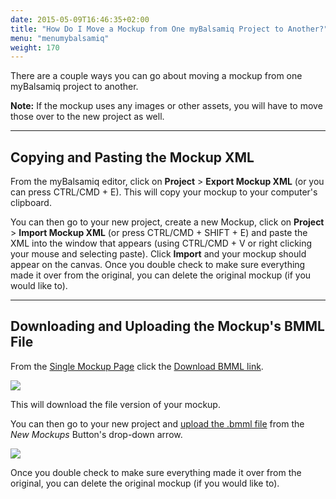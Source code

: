 ```yaml
---
date: 2015-05-09T16:46:35+02:00
title: "How Do I Move a Mockup from One myBalsamiq Project to Another?"
menu: "menumybalsamiq"
weight: 170
---
```


There are a couple ways you can go about moving a mockup from one myBalsamiq project to another.

**Note:** If the mockup uses any images or other assets, you will have to move those over to the new project as well.

---

## Copying and Pasting the Mockup XML

From the myBalsamiq editor, click on **Project** > **Export Mockup XML** (or you can press CTRL/CMD + E). This will copy your mockup to your computer's clipboard.

You can then go to your new project, create a new Mockup, click on **Project** > **Import Mockup XML** (or press CTRL/CMD + SHIFT + E) and paste the XML into the window that appears (using CTRL/CMD + V or right clicking your mouse and selecting paste). Click **Import** and your mockup should appear on the canvas. Once you double check to make sure everything made it over from the original, you can delete the original mockup (if you would like to).

---

## Downloading and Uploading the Mockup's BMML File

From the [Single Mockup Page](https://docs.balsamiq.com/mybalsamiq/mockup/) click the [Download BMML link](https://docs.balsamiq.com/mybalsamiq/mockup/#mockup-description-permalink-download).

![](https://media.balsamiq.com/img/support/docs/myb/mockup-info.png)

This will download the file version of your mockup.

You can then go to your new project and [upload the .bmml file](https://docs.balsamiq.com/mybalsamiq/project/#adding-mockups) from the _New Mockups_ Button's drop-down arrow.

![](https://media.balsamiq.com/img/support/docs/myb/project-uploadmockup.png)

Once you double check to make sure everything made it over from the original, you can delete the original mockup (if you would like to).
